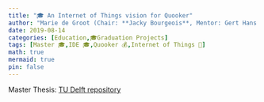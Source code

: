 ```yaml
---
title: "🎓 An Internet of Things vision for Quooker"
author: "Marie de Groot (Chair: **Jacky Bourgeois**, Mentor: Gert Hans Berghuis)"
date: 2019-08-14
categories: [Education,🎓Graduation Projects]
tags: [Master 🎓,IDE 🎓,Quooker 💰,Internet of Things 📱]
math: true
mermaid: true
pin: false
---
```


Master Thesis: [TU Delft repository](https://repository.tudelft.nl/islandora/object/uuid:cf9dfa3c-c022-4463-8c38-3a77535fb3f7?collection=education)

